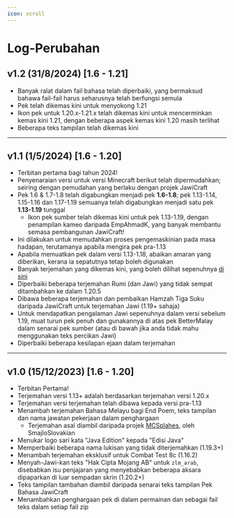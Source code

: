 ```yaml
---
icon: scroll
---
```


# Log-Perubahan

## v1.2 (31/8/2024) \[1.6 - 1.21]

* Banyak ralat dalam fail bahasa telah diperbaiki, yang bermaksud bahawa fail-fail harus seharusnya telah berfungsi semula
* Pek telah dikemas kini untuk menyokong 1.21
* Ikon pek untuk 1.20.x-1.21.x telah dikemas kini untuk mencerminkan kemas kini 1.21, dengan beberapa aspek kemas kini 1.20 masih terlihat
* Beberapa teks tampilan telah dikemas kini

***

## v1.1 (1/5/2024) \[1.6 - 1.20]

* Terbitan pertama bagi tahun 2024!
* Penyenaraian versi untuk versi Minecraft berikut telah dipermudahkan; seiring dengan pemudahan yang berlaku dengan projek JawiCraft
* Pek 1.6 & 1.7-1.8 telah digabungkan menjadi pek **1.6-1.8**; pek 1.13-1.14, 1.15-1.16 dan 1.17-1.19 semuanya telah digabungkan menjadi satu pek **1.13-1.19** tunggal
  * Ikon pek sumber telah dikemas kini untuk pek 1.13-1.19, dengan penampilan kameo daripada EmpAhmadK, yang banyak membantu semasa pembangunan JawiCraft!
* Ini dilakukan untuk memudahkan proses pengemaskinian pada masa hadapan, terutamanya apabila mengira pek pra-1.13
* Apabila memuatkan pek dalam versi 1.13-1.18, abaikan amaran yang diberikan, kerana ia sepatutnya tetap boleh digunakan
* Banyak terjemahan yang dikemas kini, yang boleh dilihat sepenuhnya [di sini](https://github.com/Minecraft-EdisiMelayu/MCEM-Wiki/wiki/Terjemahan-Baharu-untuk-1-Mei)
* Diperbaiki beberapa terjemahan Rumi (dan Jawi) yang tidak sempat ditambahkan ke dalam 1.20.5
* Dibawa beberapa terjemahan dan pembaikan Hamzah Tiga Suku daripada JawiCraft untuk terjemahan Jawi (1.19+ sahaja)
* Untuk mendapatkan pengalaman Jawi sepenuhnya dalam versi sebelum 1.19, muat turun pek penuh dan gunakannya di atas pek BetterMalay dalam senarai pek sumber (atau di bawah jika anda tidak mahu menggunakan teks percikan Jawi)
* Diperbaiki beberapa kesilapan ejaan dalam terjemahan

***

## v1.0 (15/12/2023) \[1.6 - 1.20]

* Terbitan Pertama!
* Terjemahan versi 1.13+ adalah berdasarkan terjemahan versi 1.20.x
* Terjemahan versi terjemahan telah dibawa kepada versi pra-1.13
* Menambah terjemahan Bahasa Melayu bagi End Poem, teks tampilan dan nama jawatan pekerjaan dalam penghargaan
  * Terjemahan asal diambil daripada projek [MCSplahes](https://github.com/SmajloSlovakian/MinecraftSplashTextTranslation), oleh SmajloSlovakian
* Menukar logo sari kata "Java Edition" kepada "Edisi Java"
* Memperbaiki beberapa nama lukisan yang tidak diterjemahkan (1.19.3+)
* Menambah terjemahan eksklusif untuk Combat Test 8c (1.16.2)
* Menyah-Jawi-kan teks "Hak Cipta Mojang AB" untuk `zlm_arab`, disebabkan isu penjajaran yang menyebabkan beberapa aksara dipaparkan di luar sempadan skrin (1.20.2+)
* Teks tampilan tambahan diambil daripada senarai teks tampilan Pek Bahasa JawiCraft
* Menambahkan penghargaan pek di dalam permainan dan sebagai fail teks dalam setiap fail zip
